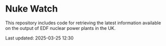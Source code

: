 # Nuke Watch

This repository includes code for retrieving the latest information available on the output of EDF nuclear power plants in the UK.

Last updated: 2025-03-25 12:30